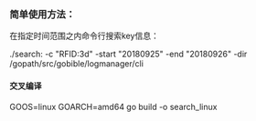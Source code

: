 

### 简单使用方法：

在指定时间范围之内命令行搜索key信息：

./search: -c  "RFID:3d" -start "20180925" -end "20180926" -dir /gopath/src/gobible/logmanager/cli



#### 交叉编译

GOOS=linux GOARCH=amd64 go build  -o search_linux
